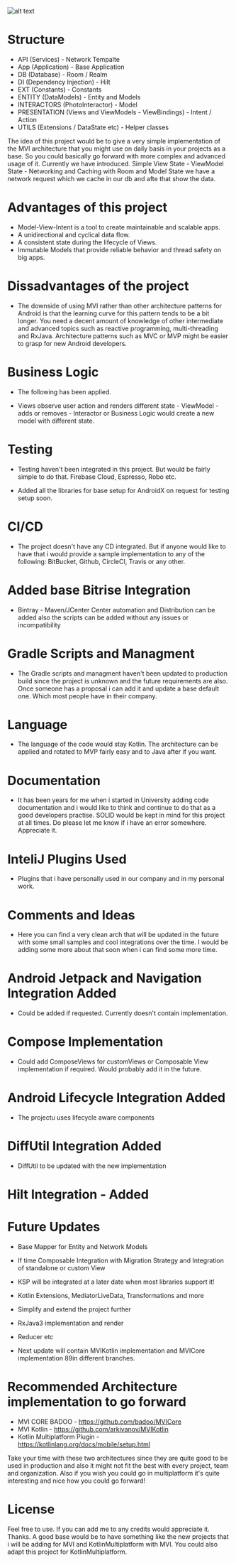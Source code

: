 ![alt text](http://hannesdorfmann.com/images/mvi/mvi-func2.png)

# Structure
- API (Services) - Network Tempalte
- App (Application) - Base Application
- DB (Database) - Room / Realm
- DI (Dependency Injection) - Hilt
- EXT (Constants) - Constants
- ENTITY (DataModels) - Entity and Models
- INTERACTORS (PhotoInteractor) - Model
- PRESENTATION (Views and ViewModels - ViewBindings) - Intent / Action
- UTILS (Extensions / DataState etc) - Helper classes

The idea of this project would be to give a very simple implementation of the MVI architecture that you might use on daily basis in your projects as a base. So you could basically go forward with more complex and advanced usage of it.
Currently we have introduced. Simple View State - ViewModel State - Networking and Caching with Room and Model State
we have a network request which we cache in our db and afte that show the data.

# Advantages of this project
- Model-View-Intent is a tool to create maintainable and scalable apps.
- A unidirectional and cyclical data flow.
- A consistent state during the lifecycle of Views.
- Immutable Models that provide reliable behavior and thread safety on big apps.

# Dissadvantages of the project
 - The downside of using MVI rather than other architecture patterns for Android is that the learning curve for this pattern tends to be a bit longer. You need a decent amount of knowledge of other intermediate and advanced topics such as reactive programming, multi-threading and RxJava. Architecture patterns such as MVC or MVP might be easier to grasp for new Android developers.

# Business Logic
- The following has been applied. 

- Views observe user action and renders different state - ViewModel - adds or removes - Interactor or Business Logic would create a new model with different state.

# Testing
- Testing haven't been integrated in this project. But would be fairly simple to do that. Firebase Cloud, Espresso, Robo etc.

- Added all the libraries for base setup for AndroidX on request for testing setup soon.

# CI/CD
- The project doesn't have any CD integrated. But if anyone would like to have that i would provide a sample implementation to any of the following: BitBucket, Github, CircleCI, Travis or any other.

# Added base Bitrise Integration
- Bintray - Maven/JCenter Center automation and Distribution can be added also the scripts can be added without any issues or incompatibility

# Gradle Scripts and Managment
- The Gradle scripts and managment haven't been updated to production build since the project is unknown and the future requirements are also. Once someone has a proposal i can add it and update a base default one. Which most people have in their company.

# Language
- The language of the code would stay Kotlin. The architecture can be applied and rotated to MVP fairly easy and to Java after if you want.

# Documentation
- It has been years for me when i started in University adding code documentation and i would like to think and continue to do that as a good developers practise. SOLID would be kept in mind for this project at all times. Do please let me know if i have an error somewhere. Appreciate it.

# InteliJ Plugins Used
- Plugins that i have personally used in our company and in my personal work.

# Comments and Ideas
- Here you can find a very clean arch that will be updated in the future with some small samples and cool integrations over the time. I would be adding some more about that soon when i can find some more time.

# Android Jetpack and Navigation Integration Added
- Could be added if requested. Currently doesn't contain implementation.

# Compose Implementation
- Could add ComposeViews for customViews or Composable View implementation if required. Would probably add it in the future.

# Android Lifecycle Integration Added
- The projectu uses lifecycle aware components

# DiffUtil Integration Added
- DiffUtil to be updated with the new implementation

# Hilt Integration - Added

# Future Updates

- Base Mapper for Entity and Network Models

- If time Composable Integration with Migration Strategy and Integration of standalone or custom View

- KSP will be integrated at a later date when most libraries support it!

- Kotlin Extensions, MediatorLiveData, Transformations and more

- Simplify and extend the project further

- RxJava3 implementation and render

- Reducer etc

- Next update will contain MVIKotlin implementation and MVICore implementation 
89in different branches.

# Recommended Architecture implementation to go forward

- MVI CORE BADOO - https://github.com/badoo/MVICore
- MVI Kotlin - https://github.com/arkivanov/MVIKotlin
- Kotlin Multiplatform Plugin - https://kotlinlang.org/docs/mobile/setup.html

Take your time with these two architectures since they are quite good to be used in production and also it might not fit the best with every project, team and organization. Also if you wish you could go in multiplatform it's quite interesting and nice how you could go forward!

# License
Feel free to use. If you can add me to any credits would appreciate it. Thanks. A good base would be to have something like the new projects that i will be adding for MVI and KotlinMultiplatform with MVI. You could also adapt this project for KotlinMultiplatform.




